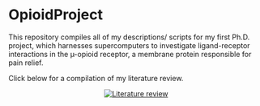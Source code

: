 # OpioidProject

This repository compiles all of my descriptions/ scripts for my first Ph.D. project, which harnesses supercomputers to investigate ligand-receptor interactions in the µ-opioid receptor, a membrane protein responsible for pain relief. 

Click below for a compilation of my literature review. 
<p align="center">
<a href="https://burnitup.notion.site/e737c55c72e44f54a10106ed8e15929e?v=ab0a65ab843a4b17ad573318634d067f"><img alt="Literature review" src="https://img.shields.io/static/v1?style=for-the-badge&message=Notion&color=000000&logo=Notion&logoColor=FFFFFF&label="></a>
